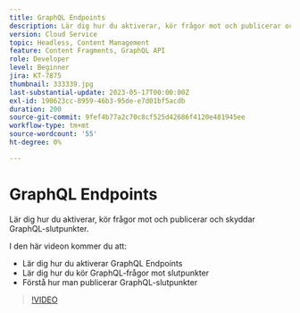 ```yaml
---
title: GraphQL Endpoints
description: Lär dig hur du aktiverar, kör frågor mot och publicerar och skyddar GraphQL-slutpunkter.
version: Cloud Service
topic: Headless, Content Management
feature: Content Fragments, GraphQL API
role: Developer
level: Beginner
jira: KT-7875
thumbnail: 333339.jpg
last-substantial-update: 2023-05-17T00:00:00Z
exl-id: 190623cc-8959-46b3-95de-e7d01bf5acdb
duration: 200
source-git-commit: 9fef4b77a2c70c8cf525d42686f4120e481945ee
workflow-type: tm+mt
source-wordcount: '55'
ht-degree: 0%

---
```


# GraphQL Endpoints

Lär dig hur du aktiverar, kör frågor mot och publicerar och skyddar GraphQL-slutpunkter.

I den här videon kommer du att:

+ Lär dig hur du aktiverar GraphQL Endpoints
+ Lär dig hur du kör GraphQL-frågor mot slutpunkter
+ Förstå hur man publicerar GraphQL-slutpunkter

>[!VIDEO](https://video.tv.adobe.com/v/333339?quality=12&learn=on)
